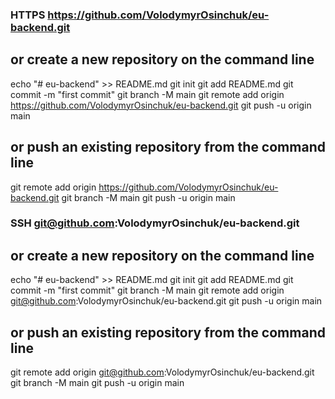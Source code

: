 ### HTTPS https://github.com/VolodymyrOsinchuk/eu-backend.git
## or create a new repository on the command line
echo "# eu-backend" >> README.md
git init
git add README.md
git commit -m "first commit"
git branch -M main
git remote add origin https://github.com/VolodymyrOsinchuk/eu-backend.git
git push -u origin main
## or push an existing repository from the command line
git remote add origin https://github.com/VolodymyrOsinchuk/eu-backend.git
git branch -M main
git push -u origin main

### SSH git@github.com:VolodymyrOsinchuk/eu-backend.git

## or create a new repository on the command line
echo "# eu-backend" >> README.md
git init
git add README.md
git commit -m "first commit"
git branch -M main
git remote add origin git@github.com:VolodymyrOsinchuk/eu-backend.git
git push -u origin main
## or push an existing repository from the command line
git remote add origin git@github.com:VolodymyrOsinchuk/eu-backend.git
git branch -M main
git push -u origin main